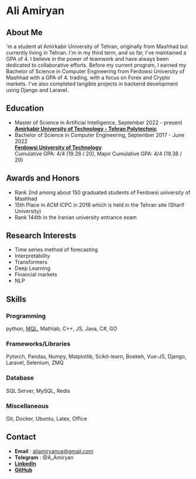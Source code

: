 # Ali Amiryan

## About Me
'm a student at Amirkabir University of Tehran, originally from Mashhad but currently living in Tehran. I'm in my third term, and so far, I've maintained a GPA of 4.
I believe in the power of teamwork and have always been dedicated to collaborative efforts. Before my current program, I earned my Bachelor of Science in Computer Engineering from Ferdowsi University of Mashhad with a GPA of 4.
trading, with a focus on Forex and Crypto markets. I've also completed tangible projects in backend development using Django and Laravel.

## Education
- Master of Science in Artificial Intelligence, September 2022 - present  
[**Amirkabir University of Technology - Tehran Polytechnic**](https://www.linkedin.com/school/amirkabir-university-of-technology---tehran-polytechnic/)
- Bachelor of Science in Computer Engineering, September 2017 - June 2022   
[**Ferdowsi University of Technology**](https://www.linkedin.com/school/ferdowsi-university-of-mashhad/)   
Cumulative GPA: 4/4 (19.26 / 20), Major Cumulative GPA: 4/4 (19.38 / 20)

## Awards and Honors
- Rank 2nd among about 150 graduated students of Ferdowsi university of Mashhad
- 15th Place in ACM ICPC in 2018 which is held in the Tehran site (Sharif University)
- Rank 144th in the Iranian university entrance exam

## Research Interests
- Time series method of forecasting
- Interpretability
- Transformers
- Deep Learning
- Financial markets
- NLP

## Skills
### Programming
python, [MQL](https://docs.mql4.com/), Mathlab, C++, JS, Java, C#, GO
### Frameworks/Libraries
Pytorch, Pandas, Numpy, Matplotlib, Scikit-learn, Boekeh, Vue-JS, Django, Laravel, Selenium, ZMQ
### Database
SQL Server, MySQL, Redis
### Miscellaneous
Git, Docker, Ubuntu, Latex, Office


## Contact
- **Email** : aliamiryance@gmail.com
- **Telegram** : @A_Amiryan
- [**LinkedIn**](https://www.linkedin.com/in/ali-amiryan-566789195/)
- [**GitHub**](https://github.com/nayrima)
